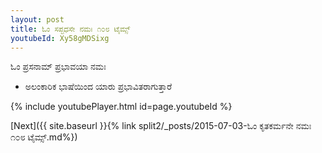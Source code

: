 ```yaml
---
layout: post
title: ಓಂ ಸಪ್ಟಧಸೇ ನಮಃ ೧೦೮ ಟೈಮ್ಸ್
youtubeId: Xy58gMDSixg
---
```

 
 
 ಓಂ ಪ್ರಸನಾಮ್ ಪ್ರಭಾವಯಾ ನಮಃ  
 
 -  ಅಲಂಕಾರಿಕ ಭಾಷೆಯಿಂದ ಯಾರು ಪ್ರಭಾವಿತರಾಗುತ್ತಾರೆ 
 
  
 
  
 
 
 
 
 
 


{% include youtubePlayer.html id=page.youtubeId %}
 
[Next]({{ site.baseurl }}{% link  split2/_posts/2015-07-03-ಓಂ ಕೃತಕರ್ಮನೇ ನಮಃ ೧೦೮ ಟೈಮ್ಸ್.md%})
 
